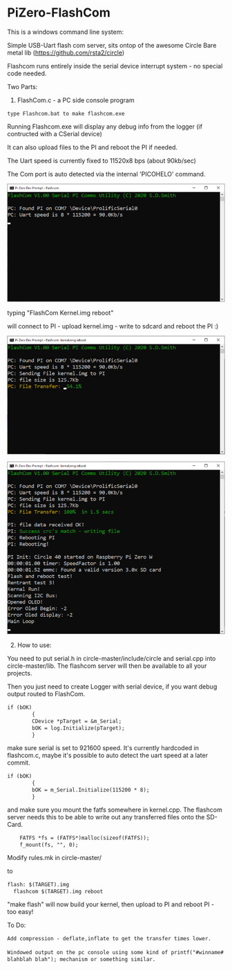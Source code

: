 # PiZero-FlashCom

This is a windows command line system:

Simple USB-Uart flash com server, sits ontop of the awesome Circle Bare metal lib (https://github.com/rsta2/circle)

Flashcom runs entirely inside the serial device interrupt system - no special code needed.

Two Parts:


1) FlashCom.c - a PC side console program

```
type Flashcom.bat to make flashcom.exe
```

Running Flashcom.exe will display any debug info from the logger (if contructed with a CSerial device)

It can also upload files to the PI and reboot the PI if needed.

The Uart speed is currently fixed to 11520x8 bps (about 90kb/sec)

The Com port is auto detected via the internal 'PICOHELO' command.

![](./Images/FC_Connect.png)

typing "FlashCom Kernel.img reboot"

will connect to PI - upload kernel.img - write to sdcard and reboot the PI :)

![](./Images/FC_Uploading.png)

![](./Images/FC_Rebot.png)

2) How to use:

You need to put serial.h in circle-master/include/circle and serial.cpp into circle-master/lib. The flashcom server will then be available to all your projects.

Then you just need to create Logger with serial device, if you want debug output routed to FlashCom.
```
if (bOK)
		{
		CDevice *pTarget = &m_Serial;
		bOK = log.Initialize(pTarget);
		}
```

make sure serial is set to 921600 speed. It's currently hardcoded in flashcom.c, maybe it's possible to auto detect the uart speed at a later commit. 
```
if (bOK)
		{
		bOK = m_Serial.Initialize(115200 * 8);
		}
```

and make sure you mount the fatfs somewhere in kernel.cpp. The flashcom server needs this to be able to write out any transferred files
onto the SD-Card.
```
	FATFS *fs = (FATFS*)malloc(sizeof(FATFS)); 
	f_mount(fs, "", 0);
```



  
  Modify rules.mk in circle-master/
  
  to
  ```
  flash: $(TARGET).img
	flashcom $(TARGET).img reboot
```	
  
  
  "make flash" will now build your kernel, then upload to PI and reboot PI - too easy!

  
  To Do:
  ```
  Add compression - deflate,inflate to get the transfer times lower.
  
  Windowed output on the pc console using some kind of printf("#winname# blahblah blah"); mechanism or something similar.
  ```
